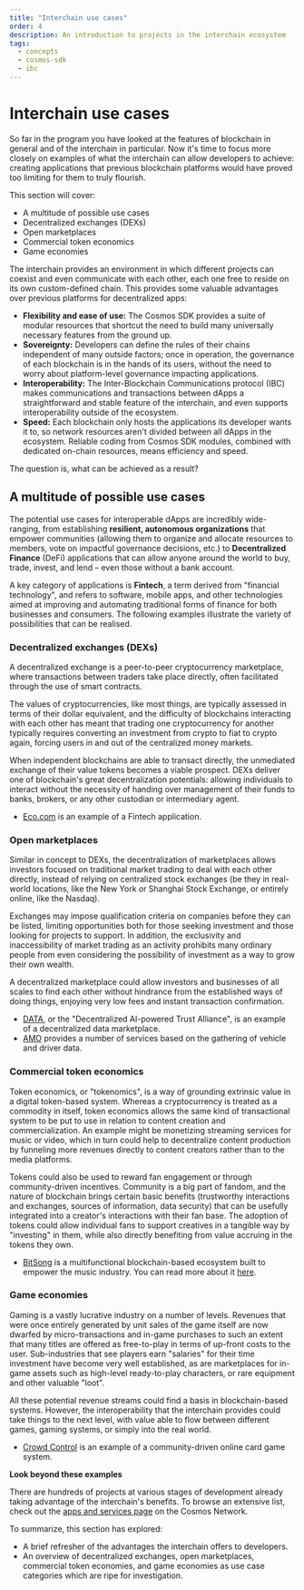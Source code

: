 ```yaml
---
title: "Interchain use cases"
order: 4
description: An introduction to projects in the interchain ecosystem
tags:
  - concepts
  - cosmos-sdk
  - ibc
---
```


# Interchain use cases

So far in the program you have looked at the features of blockchain in general and of the interchain in particular. Now it's time to focus more closely on examples of what the interchain can allow developers to achieve: creating applications that previous blockchain platforms would have proved too limiting for them to truly flourish.

<HighlightBox type="learning">

This section will cover:

* A multitude of possible use cases
* Decentralized exchanges (DEXs)
* Open marketplaces
* Commercial token economics
* Game economies

</HighlightBox>

The interchain provides an environment in which different projects can coexist and even communicate with each other, each one free to reside on its own custom-defined chain. This provides some valuable advantages over previous platforms for decentralized apps:

* **Flexibility and ease of use:** The Cosmos SDK provides a suite of modular resources that shortcut the need to build many universally necessary features from the ground up.
* **Sovereignty:** Developers can define the rules of their chains independent of many outside factors; once in operation, the governance of each blockchain is in the hands of its users, without the need to worry about platform-level governance impacting applications.
* **Interoperability:** The Inter-Blockchain Communications protocol (IBC) makes communications and transactions between dApps a straightforward and stable feature of the interchain, and even supports interoperability outside of the ecosystem.
* **Speed:** Each blockchain only hosts the applications its developer wants it to, so network resources aren't divided between all dApps in the ecosystem. Reliable coding from Cosmos SDK modules, combined with dedicated on-chain resources, means efficiency and speed.

The question is, what can be achieved as a result?

## A multitude of possible use cases

The potential use cases for interoperable dApps are incredibly wide-ranging, from establishing **resilient, autonomous organizations** that empower communities (allowing them to organize and allocate resources to members, vote on impactful governance decisions, etc.) to **Decentralized Finance** (DeFi) applications that can allow anyone around the world to buy, trade, invest, and lend – even those without a bank account.

A key category of applications is **Fintech**, a term derived from "financial technology", and refers to software, mobile apps, and other technologies aimed at improving and automating traditional forms of finance for both businesses and consumers. The following examples illustrate the variety of possibilities that can be realised.

### Decentralized exchanges (DEXs)

A decentralized exchange is a peer-to-peer cryptocurrency marketplace, where transactions between traders take place directly, often facilitated through the use of smart contracts.

The values of cryptocurrencies, like most things, are typically assessed in terms of their dollar equivalent, and the difficulty of blockchains interacting with each other has meant that trading one cryptocurrency for another typically requires converting an investment from crypto to fiat to crypto again, forcing users in and out of the centralized money markets.

When independent blockchains are able to transact directly, the unmediated exchange of their value tokens becomes a viable prospect. DEXs deliver one of blockchain's great decentralization potentials: allowing individuals to interact without the necessity of handing over management of their funds to banks, brokers, or any other custodian or intermediary agent.

* [Eco.com](https://eco.com/) is an example of a Fintech application.

### Open marketplaces

Similar in concept to DEXs, the decentralization of marketplaces allows investors focused on traditional market trading to deal with each other directly, instead of relying on centralized stock exchanges (be they in real-world locations, like the New York or Shanghai Stock Exchange, or entirely online, like the Nasdaq). 

Exchanges may impose qualification criteria on companies before they can be listed, limiting opportunities both for those seeking investment and those looking for projects to support. In addition, the exclusivity and inaccessibility of market trading as an activity prohibits many ordinary people from even considering the possibility of investment as a way to grow their own wealth.

A decentralized marketplace could allow investors and businesses of all scales to find each other without hindrance from the established ways of doing things, enjoying very low fees and instant transaction confirmation.

* [DATA](https://data.eco/), or the "Decentralized AI-powered Trust Alliance", is an example of a decentralized data marketplace.
* [AMO](https://www.amo.foundation/) provides a number of services based on the gathering of vehicle and driver data.

### Commercial token economics

Token economics, or "tokenomics", is a way of grounding extrinsic value in a digital token-based system. Whereas a cryptocurrency is treated as a commodity in itself, token economics allows the same kind of transactional system to be put to use in relation to content creation and commercialization. An example might be monetizing streaming services for music or video, which in turn could help to decentralize content production by funneling more revenues directly to content creators rather than to the media platforms.

Tokens could also be used to reward fan engagement or through community-driven incentives. Community is a big part of fandom, and the nature of blockchain brings certain basic benefits (trustworthy interactions and exchanges, sources of information, data security) that can be usefully integrated into a creator's interactions with their fan base. The adoption of tokens could allow individual fans to support creatives in a tangible way by "investing" in them, while also directly benefiting from value accruing in the tokens they own.

* [BitSong](https://bitsong.io/) is a multifunctional blockchain-based ecosystem built to empower the music industry. You can read more about it [here](https://docs.bitsong.io/).

### Game economies

Gaming is a vastly lucrative industry on a number of levels. Revenues that were once entirely generated by unit sales of the game itself are now dwarfed by micro-transactions and in-game purchases to such an extent that many titles are offered as free-to-play in terms of up-front costs to the user. Sub-industries that see players earn "salaries" for their time investment have become very well established, as are marketplaces for in-game assets such as high-level ready-to-play characters, or rare equipment and other valuable "loot".

All these potential revenue streams could find a basis in blockchain-based systems. However, the interoperability that the interchain provides could take things to the next level, with value able to flow between different games, gaming systems, or simply into the real world.

* [Crowd Control](https://crowdcontrol.network/#/) is an example of a community-driven online card game system.

<HighlightBox type="info">

**Look beyond these examples**

There are hundreds of projects at various stages of development already taking advantage of the interchain's benefits. To browse an extensive list, check out the [apps and services page](https://cosmos.network/ecosystem/apps/) on the Cosmos Network.

</HighlightBox>

<HighlightBox type="synopsis">

To summarize, this section has explored:

* A brief refresher of the advantages the interchain offers to developers.
* An overview of decentralized exchanges, open marketplaces, commercial token economies, and game economies as use case categories which are ripe for investigation.

</HighlightBox>

<!--## Next up

Are you ready to get some ATOM? Find out all about the native token of the Cosmos Hub and how to stake ATOM in the [next section](./4-atom-staking.md).-->
